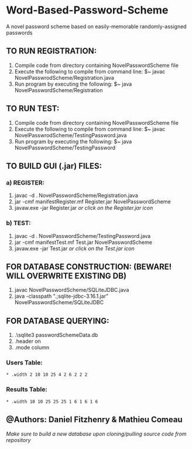 # Word-Based-Password-Scheme
A novel password scheme based on easily-memorable randomly-assigned passwords

## TO RUN REGISTRATION:
  1.  Compile code from directory containing NovelPasswordScheme file
  2.  Execute the following to compile from command line:
		$~  javac NovelPasswrodScheme/Registration.java
  3.  Run program by executing the following:
		$~  java NovelPasswordScheme/Registration

## TO RUN TEST:
  1.  Compile code from directory containing NovelPasswordScheme file
  2.  Execute the following to compile from command line:
		$~  javac NovelPasswrodScheme/TestingPassword.java
  3.  Run program by executing the following:
		$~  java NovelPasswordScheme/TestingPassword

## TO BUILD GUI (.jar) FILES:
  ### a)  REGISTER:
  1.  javac -d . NovelPasswordScheme/Registration.java
  2.  jar -cmf manifestRegister.mf Register.jar NovelPasswordScheme
  3.  javaw.exe -jar Register.jar  *or click on the Register.jar icon*
  ### b)  TEST:
  1.  javac -d . NovelPasswordScheme/TestingPassword.java
  2.  jar -cmf manifestTest.mf Test.jar NovelPasswordScheme
  3.  javaw.exe -jar Test.jar  *or click on the Test.jar icon*
  
## FOR DATABASE CONSTRUCTION: (BEWARE! WILL OVERWRITE EXISTING DB)
  1.  javac NovelPasswordScheme/SQLiteJDBC.java
  2.  java -classpath ".;sqlite-jdbc-3.16.1.jar" NovelPasswordScheme/SQLiteJDBC

## FOR DATABASE QUERYING:
  1.  .\sqlite3 passwordSchemeData.db
  2.  .header on
  3.  .mode column
  ### Users Table:
    * .width 2 10 10 25 4 2 6 2 2 2
  ### Results Table:
    * .width 10 10 25 25 25 1 6 1 6 1 6

## @Authors: Daniel Fitzhenry & Mathieu Comeau

*Make sure to build a new database upon cloning/pulling source code from repository*
